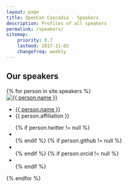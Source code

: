 ```yaml
---
layout: page
title: OpenCon Cascadia - Speakers
description: Profiles of all speakers
permalink: /speakers/
sitemap:
    priority: 0.7
    lastmod: 2017-11-02
    changefreq: weekly
---
```


## Our speakers

<div id="members">
    {% for person in site.speakers %}
    <div class="member">
        <a href="/speakers/{{ person.title | slugify }}">
            <img src="{{ person.image }}" alt="{{ person.name }}">
        </a>
        <ul>
            <a href="/speakers/{{ person.title | slugify }}"><li class="name">{{ person.name }}</li></a>
            <li class="job-title">{{ person.affiliation }}</li>
        </ul>
        <ul class="contact-member">
            {% if person.twitter != null %}
                <li><a class="contact-icon" target="_blank" href="http://twitter.com/{{ person.twitter }}"><i class="fa fa-twitter" aria-hidden="true"></i></a></li>
            {% endif %}
            {% if person.github != null %}
                <li><a class="contact-icon" target="_blank" href="http://github.com/{{ person.github }}"><i class="fa fa-github" aria-hidden="true"></i></a></li>
            {% endif %}
            {% if person.orcid != null %}
                <li><a class="contact-icon" target="_blank" href="http://orcid.org/{{ page.orcid }}"><i class="ai ai-orcid" aria-hidden="true"></i></a></li>
            {% endif %} 
        </ul>
    </div>
    {% endfor %}
</div>
